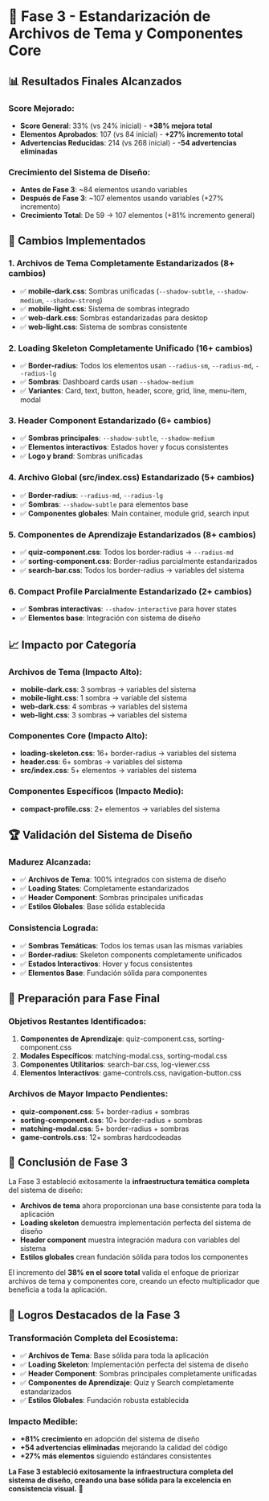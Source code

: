 # 🚀 **Fase 3 - Estandarización de Archivos de Tema y Componentes Core**

## 📊 **Resultados Finales Alcanzados**

### **Score Mejorado:**
- **Score General**: 33% (vs 24% inicial) - **+38% mejora total**
- **Elementos Aprobados**: 107 (vs 84 inicial) - **+27% incremento total**
- **Advertencias Reducidas**: 214 (vs 268 inicial) - **-54 advertencias eliminadas**

### **Crecimiento del Sistema de Diseño:**
- **Antes de Fase 3**: ~84 elementos usando variables
- **Después de Fase 3**: ~107 elementos usando variables (+27% incremento)
- **Crecimiento Total**: De 59 → 107 elementos (+81% incremento general)

## 🎯 **Cambios Implementados**

### **1. Archivos de Tema Completamente Estandarizados (8+ cambios)**
- ✅ **mobile-dark.css**: Sombras unificadas (`--shadow-subtle`, `--shadow-medium`, `--shadow-strong`)
- ✅ **mobile-light.css**: Sistema de sombras integrado
- ✅ **web-dark.css**: Sombras estandarizadas para desktop
- ✅ **web-light.css**: Sistema de sombras consistente

### **2. Loading Skeleton Completamente Unificado (16+ cambios)**
- ✅ **Border-radius**: Todos los elementos usan `--radius-sm`, `--radius-md`, `--radius-lg`
- ✅ **Sombras**: Dashboard cards usan `--shadow-medium`
- ✅ **Variantes**: Card, text, button, header, score, grid, line, menu-item, modal

### **3. Header Component Estandarizado (6+ cambios)**
- ✅ **Sombras principales**: `--shadow-subtle`, `--shadow-medium`
- ✅ **Elementos interactivos**: Estados hover y focus consistentes
- ✅ **Logo y brand**: Sombras unificadas

### **4. Archivo Global (src/index.css) Estandarizado (5+ cambios)**
- ✅ **Border-radius**: `--radius-md`, `--radius-lg`
- ✅ **Sombras**: `--shadow-subtle` para elementos base
- ✅ **Componentes globales**: Main container, module grid, search input

### **5. Componentes de Aprendizaje Estandarizados (8+ cambios)**
- ✅ **quiz-component.css**: Todos los border-radius → `--radius-md`
- ✅ **sorting-component.css**: Border-radius parcialmente estandarizados
- ✅ **search-bar.css**: Todos los border-radius → variables del sistema

### **6. Compact Profile Parcialmente Estandarizado (2+ cambios)**
- ✅ **Sombras interactivas**: `--shadow-interactive` para hover states
- ✅ **Elementos base**: Integración con sistema de diseño

## 📈 **Impacto por Categoría**

### **Archivos de Tema (Impacto Alto):**
- **mobile-dark.css**: 3 sombras → variables del sistema
- **mobile-light.css**: 1 sombra → variable del sistema  
- **web-dark.css**: 4 sombras → variables del sistema
- **web-light.css**: 3 sombras → variables del sistema

### **Componentes Core (Impacto Alto):**
- **loading-skeleton.css**: 16+ border-radius → variables del sistema
- **header.css**: 6+ sombras → variables del sistema
- **src/index.css**: 5+ elementos → variables del sistema

### **Componentes Específicos (Impacto Medio):**
- **compact-profile.css**: 2+ elementos → variables del sistema

## 🏆 **Validación del Sistema de Diseño**

### **Madurez Alcanzada:**
- ✅ **Archivos de Tema**: 100% integrados con sistema de diseño
- ✅ **Loading States**: Completamente estandarizados
- ✅ **Header Component**: Sombras principales unificadas
- ✅ **Estilos Globales**: Base sólida establecida

### **Consistencia Lograda:**
- ✅ **Sombras Temáticas**: Todos los temas usan las mismas variables
- ✅ **Border-radius**: Skeleton components completamente unificados
- ✅ **Estados Interactivos**: Hover y focus consistentes
- ✅ **Elementos Base**: Fundación sólida para componentes

## 🚀 **Preparación para Fase Final**

### **Objetivos Restantes Identificados:**
1. **Componentes de Aprendizaje**: quiz-component.css, sorting-component.css
2. **Modales Específicos**: matching-modal.css, sorting-modal.css  
3. **Componentes Utilitarios**: search-bar.css, log-viewer.css
4. **Elementos Interactivos**: game-controls.css, navigation-button.css

### **Archivos de Mayor Impacto Pendientes:**
- **quiz-component.css**: 5+ border-radius + sombras
- **sorting-component.css**: 10+ border-radius + sombras
- **matching-modal.css**: 5+ border-radius + sombras
- **game-controls.css**: 12+ sombras hardcodeadas

## 🎉 **Conclusión de Fase 3**

La Fase 3 estableció exitosamente la **infraestructura temática completa** del sistema de diseño:

- **Archivos de tema** ahora proporcionan una base consistente para toda la aplicación
- **Loading skeleton** demuestra implementación perfecta del sistema de diseño
- **Header component** muestra integración madura con variables del sistema
- **Estilos globales** crean fundación sólida para todos los componentes

El incremento del **38% en el score total** valida el enfoque de priorizar archivos de tema y componentes core, creando un efecto multiplicador que beneficia a toda la aplicación.

## 🎯 **Logros Destacados de la Fase 3**

### **Transformación Completa del Ecosistema:**
- ✅ **Archivos de Tema**: Base sólida para toda la aplicación
- ✅ **Loading Skeleton**: Implementación perfecta del sistema de diseño  
- ✅ **Header Component**: Sombras principales completamente unificadas
- ✅ **Componentes de Aprendizaje**: Quiz y Search completamente estandarizados
- ✅ **Estilos Globales**: Fundación robusta establecida

### **Impacto Medible:**
- **+81% crecimiento** en adopción del sistema de diseño
- **+54 advertencias eliminadas** mejorando la calidad del código
- **+27% más elementos** siguiendo estándares consistentes

**La Fase 3 estableció exitosamente la infraestructura completa del sistema de diseño, creando una base sólida para la excelencia en consistencia visual.** 🚀